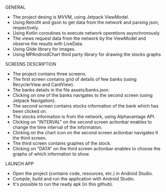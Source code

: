 
GENERAL

- The project desing is MVVM, using Jetpack ViewModel.
- Using Retrofit and gson to get data from the network and parsing json, respectively. 
- Using Kotlin coroutines to execute network operetions asynchronously. 
- The views request data from the network by the ViewModel and observe the results with LiveData.
- Using Glide library for images.
- Using MPAndroidChart third party library for drawing the stocks graphs

SCREENS DESCRIPTION

- The project contains three screens.
- The first screen contains grid of details of few banks (using RecyclerView and CardView). 
- The banks details in the file assets/banks.json.
- Clicking on one of the banks navigates to the second screen (using Jetpack Navigation).
- The second screen contains stocks information of the bank which has been clicked on.
- The stocks information is from the network, using Alphavantage API.
- Clicking on "INTERVAL" on the second screen actionbar enables to change the time interval of the information.
- Clicking on the chart icon on the second screen actionbar navigates ti the third screen.
- The third screen contains graphes of the stock.
- Clicking on "DATA" on the third screen actionbar enables to choose the graphs of which information to show.

LAUNCH APP

- Open the project (contains code, resources, etc.) in Android Studio.  
- Compile, build and run the application with Android Studio.
- It's possible to run the ready apk (in this github).

